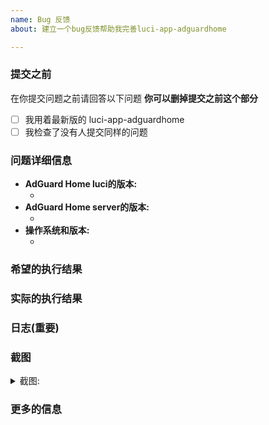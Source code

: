 ```yaml
---
name: Bug 反馈
about: 建立一个bug反馈帮助我完善luci-app-adguardhome

---
```


### 提交之前

在你提交问题之前请回答以下问题
**你可以删掉提交之前这个部分**

- [ ] 我用着最新版的 luci-app-adguardhome
- [ ] 我检查了没有人提交同样的问题

### 问题详细信息

<!--- 请填写软件出现bug时的环境 如果提供信息不足，那么我会拒绝修复，没有信息找错太难了，毕竟时间有限-->

* **AdGuard Home luci的版本:**
  * <!-- (例如. v1.5) -->
* **AdGuard Home server的版本:**
  * <!-- (例如. v1.0) -->
* **操作系统和版本:**
  * <!-- (例如. OpenWrt R9.11.23)  -->

### 希望的执行结果
<!-- 详细描述你希望它完成什么 -->
### 实际的执行结果
<!-- 详细描述它实际执行结果 -->
### 日志(重要)
<!-- 和问题相关的日志（核心下载日志/tmp/AdGuardHome_update.log或者运行日志，或者INIT_TRACE=1 /etc/init.d/AdGuardhome reload 2>/tmp/debug 后的/tmp/debug文件） -->
<!-- 和启动相关 请测试 /etc/init.d/AdGuardHome start 能否正常启动 -->
### 截图
<!-- 如果合适的话，用截图来描述 -->

<details><summary>截图:</summary>

<!--- 拖进, 上传或者粘贴你的截图-->

</details>

### 更多的信息
<!-- 添加更多和这个问题有关的信息 -->
